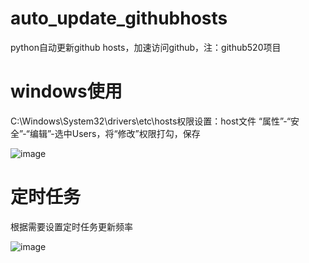 # auto_update_githubhosts
python自动更新github hosts，加速访问github，注：github520项目

# windows使用
  C:\Windows\System32\drivers\etc\hosts权限设置：host文件 “属性”-“安全”-“编辑”-选中Users，将“修改”权限打勾，保存

  ![image](https://user-images.githubusercontent.com/7674893/233835853-01789c28-fd87-42fa-a919-c377ca165db4.png)

# 定时任务
  根据需要设置定时任务更新频率
  
  ![image](https://user-images.githubusercontent.com/7674893/233836058-c7560d53-e1bf-4a5c-b08b-fd909bb52f5c.png)
